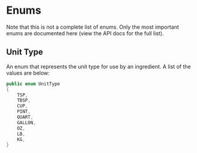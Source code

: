 ﻿# Enums
Note that this is not a complete list of enums.
Only the most important enums are documented here (view the API docs for the full list).

## Unit Type
An enum that represents the unit type for use by an ingredient. A list of the values are below:
```csharp
public enum UnitType
{
    TSP,
    TBSP,
    CUP,
    PINT,
    QUART,
    GALLON,
    OZ,
    LB,
    KG,
}
```
